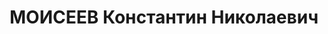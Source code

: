 ---
title: МОИСЕЕВ Константин Николаевич
description: быв. главный инженер Заводостроя, беспартийный
---
